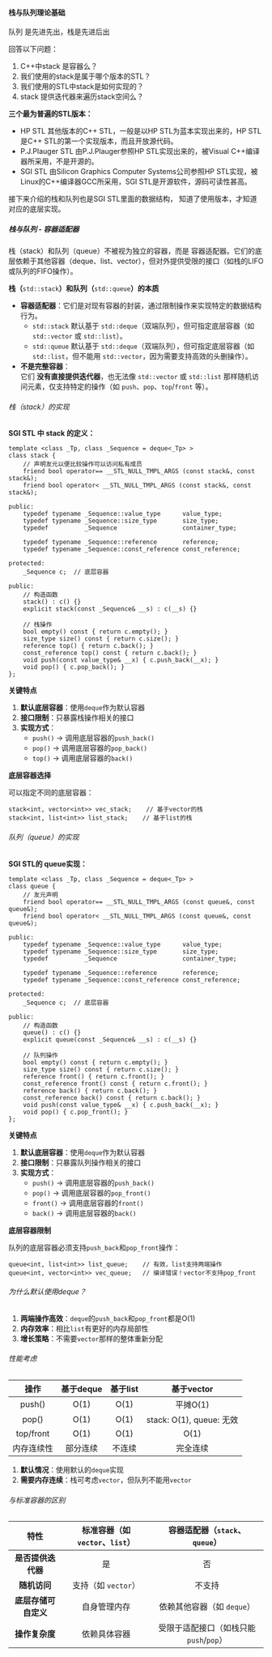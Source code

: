 <h4 id="U3RAZ">栈与队列理论基础</h4>
队列 是先进先出，栈是先进后出

回答以下问题：

1. C++中stack 是容器么？
2. 我们使用的stack是属于哪个版本的STL？
3. 我们使用的STL中stack是如何实现的？
4. stack 提供迭代器来遍历stack空间么？



**三个最为普遍的STL版本：**

+ HP STL 其他版本的C++ STL，一般是以HP STL为蓝本实现出来的，HP STL是C++ STL的第一个实现版本，而且开放源代码。
+ P.J.Plauger STL 由P.J.Plauger参照HP STL实现出来的，被Visual C++编译器所采用，不是开源的。
+ SGI STL 由Silicon Graphics Computer Systems公司参照HP STL实现，被Linux的C++编译器GCC所采用，SGI STL是开源软件，源码可读性甚高。

接下来介绍的栈和队列也是SGI STL里面的数据结构， 知道了使用版本，才知道对应的底层实现。

<h5 id="P8lNs">栈与队列 - 容器适配器</h5>
栈（stack）和队列（queue）不被视为独立的容器，而是 容器适配器。它们的底层依赖于其他容器（deque、list、vector），但对外提供受限的接口（如栈的LIFO或队列的FIFO操作）。

 **栈（**`std::stack`**）和队列（**`std::queue`**）的本质**

+ **容器适配器**：它们是对现有容器的封装，通过限制操作来实现特定的数据结构行为。
    - `std::stack` 默认基于 `std::deque`（双端队列），但可指定底层容器（如 `std::vector` 或 `std::list`）。
    - `std::queue` 默认基于 `std::deque`（双端队列），但可指定底层容器（如 `std::list`，但不能用 `std::vector`，因为需要支持高效的头删操作）。
+ **不是完整容器**：  
  它们 **没有直接提供迭代器**，也无法像 `std::vector` 或 `std::list` 那样随机访问元素，仅支持特定的操作（如 `push`、`pop`、`top`/`front` 等）。

<h6 id="Bnma2">栈（stack）的实现</h6>

**SGI STL 中 stack 的定义：**

```plain
template <class _Tp, class _Sequence = deque<_Tp> >
class stack {
    // 声明友元以便比较操作可以访问私有成员
    friend bool operator== __STL_NULL_TMPL_ARGS (const stack&, const stack&);
    friend bool operator< __STL_NULL_TMPL_ARGS (const stack&, const stack&);
    
public:
    typedef typename _Sequence::value_type      value_type;
    typedef typename _Sequence::size_type       size_type;
    typedef          _Sequence                  container_type;
    
    typedef typename _Sequence::reference       reference;
    typedef typename _Sequence::const_reference const_reference;
    
protected:
    _Sequence c;  // 底层容器

public:
    // 构造函数
    stack() : c() {}
    explicit stack(const _Sequence& __s) : c(__s) {}
    
    // 栈操作
    bool empty() const { return c.empty(); }
    size_type size() const { return c.size(); }
    reference top() { return c.back(); }
    const_reference top() const { return c.back(); }
    void push(const value_type& __x) { c.push_back(__x); }
    void pop() { c.pop_back(); }
};
```

**关键特点**

1. **默认底层容器**：使用`deque`作为默认容器
2. **接口限制**：只暴露栈操作相关的接口
3. **实现方式**：
    - `push()` → 调用底层容器的`push_back()`
    - `pop()` → 调用底层容器的`pop_back()`
    - `top()` → 调用底层容器的`back()`

**底层容器选择**

可以指定不同的底层容器：

```plain
stack<int, vector<int>> vec_stack;    // 基于vector的栈
stack<int, list<int>> list_stack;    // 基于list的栈
```



<h6 id="xW0lJ">队列（queue）的实现</h6>

**SGI STL的 queue实现：**

```plain
template <class _Tp, class _Sequence = deque<_Tp> >
class queue {
    // 友元声明
    friend bool operator== __STL_NULL_TMPL_ARGS (const queue&, const queue&);
    friend bool operator< __STL_NULL_TMPL_ARGS (const queue&, const queue&);
    
public:
    typedef typename _Sequence::value_type      value_type;
    typedef typename _Sequence::size_type       size_type;
    typedef          _Sequence                  container_type;
    
    typedef typename _Sequence::reference       reference;
    typedef typename _Sequence::const_reference const_reference;
    
protected:
    _Sequence c;  // 底层容器

public:
    // 构造函数
    queue() : c() {}
    explicit queue(const _Sequence& __s) : c(__s) {}
    
    // 队列操作
    bool empty() const { return c.empty(); }
    size_type size() const { return c.size(); }
    reference front() { return c.front(); }
    const_reference front() const { return c.front(); }
    reference back() { return c.back(); }
    const_reference back() const { return c.back(); }
    void push(const value_type& __x) { c.push_back(__x); }
    void pop() { c.pop_front(); }
};
```

**关键特点**

1. **默认底层容器**：使用`deque`作为默认容器
2. **接口限制**：只暴露队列操作相关的接口
3. **实现方式**：
    - `push()` → 调用底层容器的`push_back()`
    - `pop()` → 调用底层容器的`pop_front()`
    - `front()` → 调用底层容器的`front()`
    - `back()` → 调用底层容器的`back()`

**底层容器限制**

队列的底层容器必须支持`push_back`和`pop_front`操作：

```plain
queue<int, list<int>> list_queue;    // 有效，list支持两端操作
queue<int, vector<int>> vec_queue;   // 编译错误！vector不支持pop_front
```



<h6 id="CRRvP">为什么默认使用deque？</h6>

1. **两端操作高效**：`deque`的`push_back`和`pop_front`都是O(1)
2. **内存效率**：相比`list`有更好的内存局部性
3. **增长策略**：不需要`vector`那样的整体重新分配

<h6 id="wCkFp">性能考虑</h6>

| 操作 | 基于deque | 基于list | 基于vector |
| :---: | :---: | :---: | :---: |
| push() | O(1) | O(1) | 平摊O(1) |
| pop() | O(1) | O(1) | stack: O(1), queue: 无效 |
| top/front | O(1) | O(1) | O(1) |
| 内存连续性 | 部分连续 | 不连续 | 完全连续 |


1. **默认情况**：使用默认的`deque`实现
2. **需要内存连续**：栈可考虑`vector`，但队列不能用`vector`

<h6 id="j55pi">与标准容器的区别</h6>

| 特性 | 标准容器（如`vector`、`list`） | 容器适配器（`stack`、`queue`） |
| :---: | :---: | :---: |
| **是否提供迭代器** | 是 | 否 |
| **随机访问** | 支持（如 `vector`） | 不支持 |
| **底层存储可自定义** | 自身管理内存 | 依赖其他容器（如 `deque`） |
| **操作复杂度** | 依赖具体容器 | 受限于适配接口（如栈只能 `push`/`pop`） |


